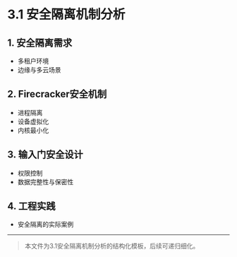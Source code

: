 # 3.1 安全隔离机制分析

## 1. 安全隔离需求

- 多租户环境
- 边缘与多云场景

## 2. Firecracker安全机制

- 进程隔离
- 设备虚拟化
- 内核最小化

## 3. 输入门安全设计

- 权限控制
- 数据完整性与保密性

## 4. 工程实践

- 安全隔离的实际案例

---
> 本文件为3.1安全隔离机制分析的结构化模板，后续可递归细化。
